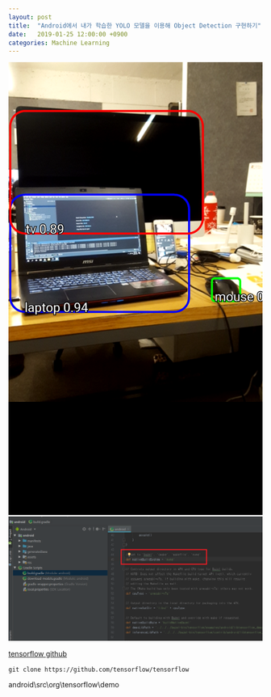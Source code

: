 ```yaml
---
layout: post
title:  "Android에서 내가 학습한 YOLO 모델을 이용해 Object Detection 구현하기"
date:   2019-01-25 12:00:00 +0900
categories: Machine Learning
---
```


![imgaug](../assets/image/how_to_customize_yolo_on_android/img1.png)
![imgaug](../assets/image/how_to_customize_yolo_on_android/img2.png)

[tensorflow github](https://github.com/tensorflow/tensorflow)
```
git clone https://github.com/tensorflow/tensorflow
```


android\src\org\tensorflow\demo
